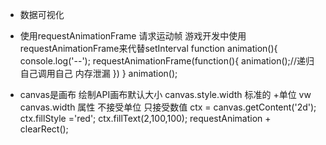 - 数据可视化
- 使用requestAnimationFrame 请求运动帧
游戏开发中使用requestAnimationFrame来代替setInterval
    function animation(){
        console.log('--');
        requestAnimationFrame(function(){
        animation();//递归 自己调用自己 内存泄漏
        })
    }
    animation();

- canvas是画布
绘制API画布默认大小
canvas.style.width 标准的 +单位 vw
canvas.width 属性 不接受单位 只接受数值
ctx = canvas.getContent('2d');
ctx.fillStyle ='red';
ctx.fillText(2,100,100);
requestAnimation + clearRect();